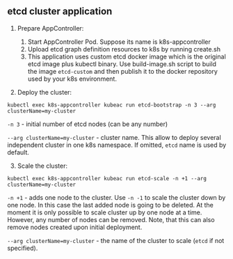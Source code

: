 etcd cluster application
------------------------

1. Prepare AppController:

    1. Start AppController Pod. Suppose its name is k8s-appcontroller
    2. Upload etcd graph definition resources to k8s by running create.sh
    3. This application uses custom etcd docker image which is the original etcd image plus kubectl binary.
       Use build-image.sh script to build the image `etcd-custom` and then publish it to the docker repository
       used by your k8s environment. 

2. Deploy the cluster:

`kubectl exec k8s-appcontroller kubeac run etcd-bootstrap -n 3 --arg clusterName=my-cluster`

`-n 3` - initial number of etcd nodes (can be any number)

`--arg clusterName=my-cluster` - cluster name. This allow to deploy several independent cluster in one k8s namespace. 
If omitted, `etcd` name is used by default.

3. Scale the cluster:

`kubectl exec k8s-appcontroller kubeac run etcd-scale -n +1 --arg clusterName=my-cluster`

`-n +1` - adds one node to the cluster. Use `-n -1` to scale the cluster down by one node. In this case the last 
added node is going to be deleted. At the moment it is only possible to scale cluster up by one node at a time. 
However, any number of nodes can be removed. Note, that this can also remove nodes created upon initial deployment. 

`--arg clusterName=my-cluster` - the name of the cluster to scale (`etcd` if not specified).
